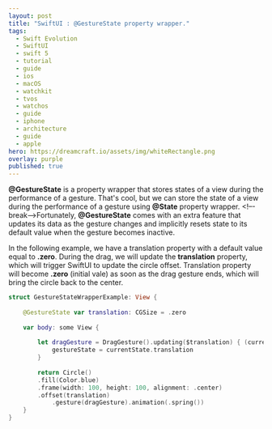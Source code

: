 ```yaml
---
layout: post
title: "SwiftUI : @GestureState property wrapper."
tags:
  - Swift Evolution
  - SwiftUI
  - swift 5
  - tutorial
  - guide
  - ios
  - macOS
  - watchkit
  - tvos
  - watchos
  - guide
  - iphone
  - architecture
  - guide
  - apple
hero: https://dreamcraft.io/assets/img/whiteRectangle.png
overlay: purple
published: true
---
```

**@GestureState** is a property wrapper that stores states of a view during the performance of a gesture. That's cool, but we can store the state of a view during the performance of a gesture using **@State** property wrapper. <!–-break-–>Fortunately, **@GestureState** comes with an extra feature that updates its data as the gesture changes and implicitly resets state to its default value when the gesture becomes inactive.

In the following example,  we have a translation property with a default value equal to **.zero**. During the drag, we will update the **translation** property, which will trigger SwiftUI to update the circle offset. Translation property will become **.zero** (initial vale) as soon as the drag gesture ends, which will bring the circle back to the center.


```swift
struct GestureStateWrapperExample: View {
    
    @GestureState var translation: CGSize = .zero
    
    var body: some View {
        
        let dragGesture = DragGesture().updating($translation) { (currentState, gestureState, transaction) in
            gestureState = currentState.translation
        }
        
        return Circle()
        .fill(Color.blue)
        .frame(width: 100, height: 100, alignment: .center)
        .offset(translation)
            .gesture(dragGesture).animation(.spring())
    }
}
```

